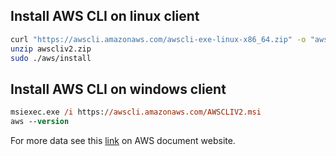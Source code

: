 ## Install AWS CLI on linux client
```bash
curl "https://awscli.amazonaws.com/awscli-exe-linux-x86_64.zip" -o "awscliv2.zip"
unzip awscliv2.zip
sudo ./aws/install
```
<script async id="asciicast" src="https://asciinema.org/connect/280da90d-2943-43ed-9b43-0fd712c863a1"></script>
## Install AWS CLI on windows client
```ps
msiexec.exe /i https://awscli.amazonaws.com/AWSCLIV2.msi
aws --version
```

For more data see this [link](https://docs.aws.amazon.com/cli/latest/userguide/getting-started-install.html) on AWS document website.